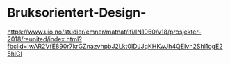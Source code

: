 # Bruksorientert-Design-
https://www.uio.no/studier/emner/matnat/ifi/IN1060/v18/prosjekter-2018/reunited/index.html?fbclid=IwAR2VfE890r7krGZnazvhpbJ2Lkt0IDJJqKHKwJh4QEIvh2Shl1ogE25hlGI
